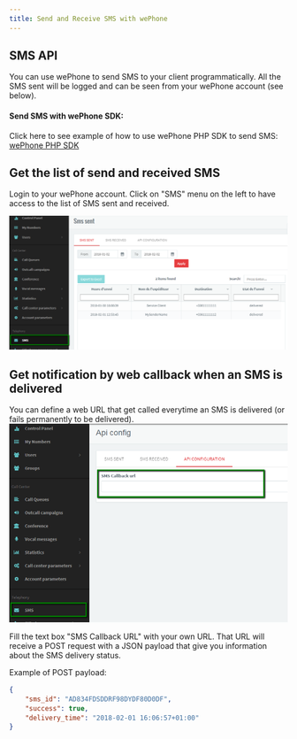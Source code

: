 ```yaml
---
title: Send and Receive SMS with wePhone
---
```


## SMS API

You can use wePhone to send SMS to your client programmatically. All the SMS sent will be logged and can be seen from your wePhone account (see below).

#### Send SMS with wePhone SDK: 
Click here to see example of how to use wePhone PHP SDK to send SMS: [wePhone PHP SDK](/pages/wephone-php-sdk)

## Get the list of send and received SMS

Login to your wePhone account. Click on "SMS" menu on the left to have access to the list of SMS sent and received.

![SMS Sent](/images/sms-sent.png)


## Get notification by web callback when an SMS is delivered

You can define a web URL that get called everytime an SMS is delivered (or fails permanently to be delivered).
![SMS Sent](/images/sms-api-config.png)

Fill the text box "SMS Callback URL" with your own URL. That URL will receive a POST request with a JSON payload that give you information about the SMS delivery status. 

Example of POST payload:

```JSON
{
    "sms_id": "AD834FDSDDRF98DYDF80D0DF",
    "success": true,
    "delivery_time": "2018-02-01 16:06:57+01:00"
}
```